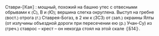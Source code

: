 ---
---

Ставри-⟦Кая⟧
: мощный, похожий на башню утес с отвесными обрывами к ⦅С⦆, В и ⦅Ю⦆; вершина слегка округлена. Выступ на гребне ⦅вост.⦆ отрога ⦅г.⦆ Ставрея-Богаз, в 2 км к ⦅ЗСЗ⦆ от ⦅зап.⦆ окраины Ялты (от излучины объездной дороги при пересечении ею ⦅р.⦆ Учан-Су) из ⦅греч.⦆ ставрос – крест – он некогда стоял на этой скале ⦃Б14⦄.
